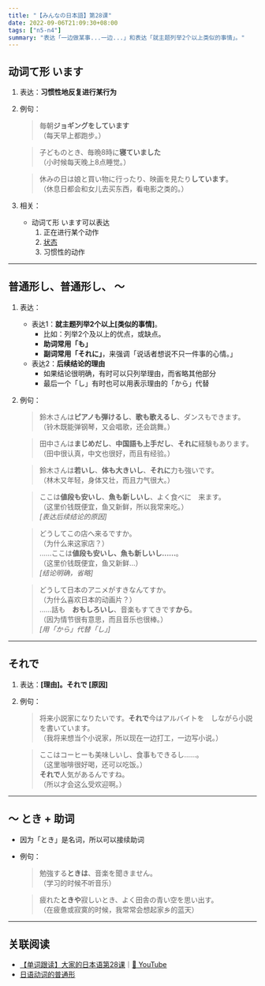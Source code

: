 ```yaml
---
title: "【みんなの日本語】第28课"
date: 2022-09-06T21:09:30+08:00
tags: ["n5-n4"]
summary: "表达「一边做某事...一边...」和表达「就主题列举2个以上类似的事情」。"
---
```


## 动词て形 います

1. 表达：**习惯性地反复进行某行为**
2. 例句：
    > 毎朝**ジョギングをしています**  
    （每天早上都跑步。）

    > 子どものとき、毎晩8時に**寝ていました**  
    （小时候每天晚上8点睡觉。）

    > 休みの日は娘と買い物に行ったり、映画を見たり**しています**。  
    （休息日都会和女儿去买东西，看电影之类的。）

3. 相关：
    - 动词て形 います可以表达
        1. 正在进行某个动作
        2. [状态](/minnano/29#动词て形-います)
        3. 习惯性的动作

---
## 普通形し、普通形し、 〜
1. 表达：
    - 表达1：**就主题列举2个以上[类似的事情]**。
        - 比如：列举2个及以上的优点，或缺点。
        - **助词常用「も」**
        - **副词常用「それに」**，来强调「说话者想说不只一件事的心情。」
    - 表达2：**后续结论的理由**
        - 如果结论很明确，有时可以只列举理由，而省略其他部分
        - 最后一个「し」有时也可以用表示理由的「から」代替


2. 例句：
    > 鈴木さんは**ピアノも弾けるし**、**歌も歌えるし**、ダンスもできます。  
    （铃木既能弹钢琴，又会唱歌，还会跳舞。）

    > 田中さんは**まじめだし**、**中国語も上手だし**、**それに**経験もあります。  
    （田中很认真，中文也很好，而且有经验。）

    > 鈴木さんは**若いし**、**体も大きいし**、**それに**力も強いです。  
    （林木又年轻，身体又壮，而且力气很大。）  

    > ここは**値段も安いし**、**魚も新しいし**、よく食べに　来ます。  
    （这里价钱既便宜，鱼又新鲜，所以我常来吃。）   
    *[表达后续结论的原因]*

    > どうしてこの店へ来るですか。  
    （为什么来这家店？）  
    ......ここは**値段も安いし、魚も新しいし......**。   
    （这里价钱既便宜，鱼又新鲜...）  
    *[结论明确，省略]*

    > どうして日本のアニメがすきなんてすか。  
    （为什么喜欢日本的动画片？）  
    ......話も　**おもしろいし**、音楽もすてきです**から**。  
    （因为情节很有意思，而且音乐也很棒。）  
    *[用「から」代替「し」]*

---
## それで
1. 表达：**[理由]。それで [原因]**
2. 例句：
    > 将来小説家になりたいです。**それで**今はアルバイトを　しながら小説を書いています。  
    （我将来想当个小说家，所以现在一边打工，一边写小说。）

    > ここはコーヒーも美味しいし、食事もできるし......。  
    （这里咖啡很好喝，还可以吃饭。）  
    **それで**人気があるんですね。  
    （所以才会这么受欢迎啊。）

---
## 〜 とき + 助词
- 因为「とき」是名词，所以可以接续助词
- 例句：
    > 勉強する**ときは**、音楽を聞きません。  
    （学习的时候不听音乐）

    > 疲れた**ときや**寂しいとき、よく田舎の青い空を思い出す。  
    （在疲惫或寂寞的时候，我常常会想起家乡的蓝天）

---
## 关联阅读
- [【单词跟读】大家的日本语第28课](https://b23.tv/KmwkW8L)｜[🔗 YouTube](https://youtu.be/aO_LidyYVfs)
- [日语动词的普通形](/transform/ordinary-form)
